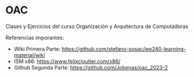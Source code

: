 # OAC
Clases y Ejercicios del curso Organización y Arquitectura de Computadoras


Referencias imporantes: 
- Wiki Primera Parte: https://github.com/stefano-sosac/iee240-learning-material/wiki
- ISM x86: https://www.felixcloutier.com/x86/
- Github Segunda Parte: https://github.com/Jobenas/oac_2023-2
